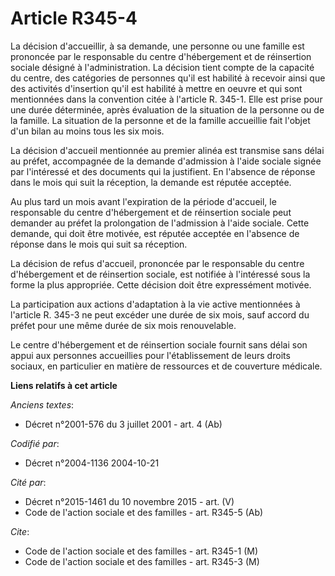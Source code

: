 # Article R345-4

La décision d'accueillir, à sa demande, une personne ou une famille est prononcée par le responsable du centre d'hébergement
et de réinsertion sociale désigné à l'administration. La décision tient compte de la capacité du centre, des catégories de
personnes qu'il est habilité à recevoir ainsi que des activités d'insertion qu'il est habilité à mettre en oeuvre et qui sont
mentionnées dans la convention citée à l'article R. 345-1. Elle est prise pour une durée déterminée, après évaluation de la
situation de la personne ou de la famille. La situation de la personne et de la famille accueillie fait l'objet d'un bilan au
moins tous les six mois.

La décision d'accueil mentionnée au premier alinéa est transmise sans délai au préfet, accompagnée de la demande d'admission
à l'aide sociale signée par l'intéressé et des documents qui la justifient. En l'absence de réponse dans le mois qui suit la
réception, la demande est réputée acceptée.

Au plus tard un mois avant l'expiration de la période d'accueil, le responsable du centre d'hébergement et de réinsertion
sociale peut demander au préfet la prolongation de l'admission à l'aide sociale. Cette demande, qui doit être motivée, est
réputée acceptée en l'absence de réponse dans le mois qui suit sa réception.

La décision de refus d'accueil, prononcée par le responsable du centre d'hébergement et de réinsertion sociale, est notifiée
à l'intéressé sous la forme la plus appropriée. Cette décision doit être expressément motivée.

La participation aux actions d'adaptation à la vie active mentionnées à l'article R. 345-3 ne peut excéder une durée de six
mois, sauf accord du préfet pour une même durée de six mois renouvelable.

Le centre d'hébergement et de réinsertion sociale fournit sans délai son appui aux personnes accueillies pour l'établissement
de leurs droits sociaux, en particulier en matière de ressources et de couverture médicale.

**Liens relatifs à cet article**

_Anciens textes_:

  - Décret n°2001-576 du 3 juillet 2001 - art. 4 (Ab)

_Codifié par_:

  - Décret n°2004-1136 2004-10-21

_Cité par_:

  - Décret n°2015-1461 du 10 novembre 2015 - art. (V)
  - Code de l'action sociale et des familles - art. R345-5 (Ab)

_Cite_:

  - Code de l'action sociale et des familles - art. R345-1 (M)
  - Code de l'action sociale et des familles - art. R345-3 (M)
